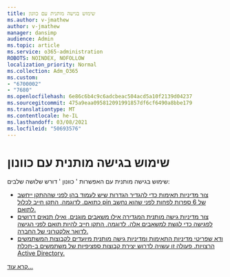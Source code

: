```yaml
---
title: שימוש בגישה מותנית עם כוונון
ms.author: v-jmathew
author: v-jmathew
manager: dansimp
audience: Admin
ms.topic: article
ms.service: o365-administration
ROBOTS: NOINDEX, NOFOLLOW
localization_priority: Normal
ms.collection: Adm_O365
ms.custom:
- "6700002"
- "7680"
ms.openlocfilehash: 6e86c6b4c9c6adcbeac504acd5a10f2139d04237
ms.sourcegitcommit: 475a9eaa095812091991857df6cf6490a8bbe179
ms.translationtype: MT
ms.contentlocale: he-IL
ms.lasthandoff: 03/08/2021
ms.locfileid: "50693576"
---
```

# <a name="using-conditional-access-with-intune"></a>שימוש בגישה מותנית עם כוונון

שימוש בגישה מותנית עם האפשרות ' כוונון ' דורש שלושה שלבים:

- [צור מדיניות תאימות כדי להגדיר הגדרות שיש לעמוד בהן לפני שההתקן ייחשב כתואם. לדוגמה, התקן חייב לכלול pin של 6 ספרות לפחות לפני שהוא נחשב לתואם.](https://docs.microsoft.com/mem/intune/protect/create-compliance-policy)
- [צור מדיניות גישה מותנית המגדירה אילו משאבים מוגנים, ואילו תנאים דרושים לפגישה כדי לגשת למשאבים אלה. לדוגמה, התקן חייב להיות תואם לפני הגישה לדואר אלקטרוני של החברה.](https://docs.microsoft.com/mem/intune/protect/tutorial-protect-email-on-unmanaged-devices#create-conditional-access-policies)
- [ודא שפריטי מדיניות התאימות ומדיניות גישה מותנית מיועדים לקבוצות המשתמשים הרצויות. פעולה זו עשויה לדרוש יצירת קבוצות ספציפיות של משתמשים ב-תכלת Active Directory.](https://docs.microsoft.com/troubleshoot/mem/intune/troubleshoot-conditional-access)

[קרא עוד...](https://docs.microsoft.com/mem/intune/protect/device-compliance-get-started)
